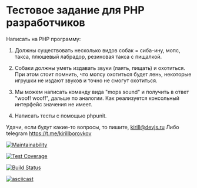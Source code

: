 # Тестовое задание для PHP разработчиков
Написать на PHP программу:

1. Должны существовать несколько видов собак = сиба-ину, мопс, такса, плюшевый лабрадор, резиновая такса с пищалкой.

2. Собаки должны уметь издавать звуки (лаять, пищать) и охотиться. При этом стоит помнить, что мопсу охотиться будет лень, некоторые игрушки не издают звуков и точно не смогут охотиться.

3. Мы можем написать команду вида "mops sound" и получить в ответ "woof! woof!", дальше по аналогии. Как реализуется консольный интерфейс значения не имеет.

4. Написать тесты с помощью phpunit.

Удачи, если будут какие-то вопросы, то пишите, kirill@devjs.ru Либо telegram https://t.me/kirillborovkov


[![Maintainability](https://api.codeclimate.com/v1/badges/979f4635e1cbfd62baee/maintainability)](https://codeclimate.com/github/aic513/php_test/maintainability)

[![Test Coverage](https://api.codeclimate.com/v1/badges/979f4635e1cbfd62baee/test_coverage)](https://codeclimate.com/github/aic513/php_test/test_coverage)

[![Build Status](https://travis-ci.org/aic513/php_test.svg?branch=master)](https://travis-ci.org/aic513/php_test)


[![asciicast](https://asciinema.org/a/MG0e10EeZzPRSmZniZVDK383p.png)](https://asciinema.org/a/MG0e10EeZzPRSmZniZVDK383p)
